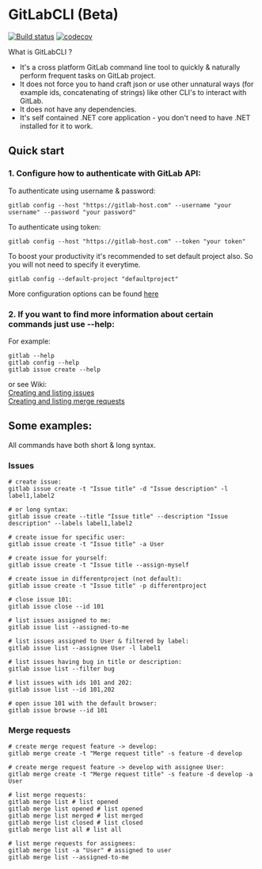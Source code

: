 # GitLabCLI (Beta)
[![Build status](https://ci.appveyor.com/api/projects/status/h240b0xlwssirw3t?svg=true)](https://ci.appveyor.com/project/nmklotas/gitlabcli)
[![codecov](https://codecov.io/gh/nmklotas/GitLabCLI/branch/master/graph/badge.svg)](https://codecov.io/gh/nmklotas/GitLabCLI)

What is GitLabCLI ?  
* It's a cross platform GitLab command line tool to quickly & naturally perform frequent tasks on GitLab project.  
* It does not force you to hand craft json or use other unnatural ways (for example ids, concatenating of strings) like other CLI's to interact with GitLab.  
* It does not have any dependencies.  
* It's self contained .NET core application - you don't need to have .NET installed for it to work.  

## Quick start

### 1. Configure how to authenticate with GitLab API:

To authenticate using username & password:
```
gitlab config --host "https://gitlab-host.com" --username "your username" --password "your password"
```
To authenticate using token:
```
gitlab config --host "https://gitlab-host.com" --token "your token"
```

To boost your productivity it's recommended to set default project also. So you will not need to specify it everytime.
```
gitlab config --default-project "defaultproject"
```

More configuration options can be found [here](https://github.com/nmklotas/GitLabCLI/wiki/Configuration)

### 2. If you want to find more information about certain commands just use --help:

For example:
```
gitlab --help
gitlab config --help
gitlab issue create --help
```

or see Wiki:  
[Creating and listing issues](https://github.com/nmklotas/GitLabCLI/wiki/Creating-and-listing-issues)  
[Creating and listing merge requests](https://github.com/nmklotas/GitLabCLI/wiki/Creating-and-listing-merge-requests)  

## Some examples:

All commands have both short & long syntax.

### Issues
```
# create issue:
gitlab issue create -t "Issue title" -d "Issue description" -l label1,label2

# or long syntax:
gitlab issue create --title "Issue title" --description "Issue description" --labels label1,label2

# create issue for specific user:
gitlab issue create -t "Issue title" -a User

# create issue for yourself:
gitlab issue create -t "Issue title --assign-myself

# create issue in differentproject (not default):
gitlab issue create -t "Issue title" -p differentproject

# close issue 101:
gitlab issue close --id 101

# list issues assigned to me:
gitlab issue list --assigned-to-me

# list issues assigned to User & filtered by label:
gitlab issue list --assignee User -l label1

# list issues having bug in title or description:
gitlab issue list --filter bug

# list issues with ids 101 and 202:
gitlab issue list --id 101,202

# open issue 101 with the default browser:
gitlab issue browse --id 101
```

### Merge requests
```
# create merge request feature -> develop:
gitlab merge create -t "Merge request title" -s feature -d develop

# create merge request feature -> develop with assignee User:
gitlab merge create -t "Merge request title" -s feature -d develop -a User

# list merge requests:
gitlab merge list # list opened
gitlab merge list opened # list opened
gitlab merge list merged # list merged
gitlab merge list closed # list closed
gitlab merge list all # list all

# list merge requests for assignees:
gitlab merge list -a "User" # assigned to user
gitlab merge list --assigned-to-me
```
